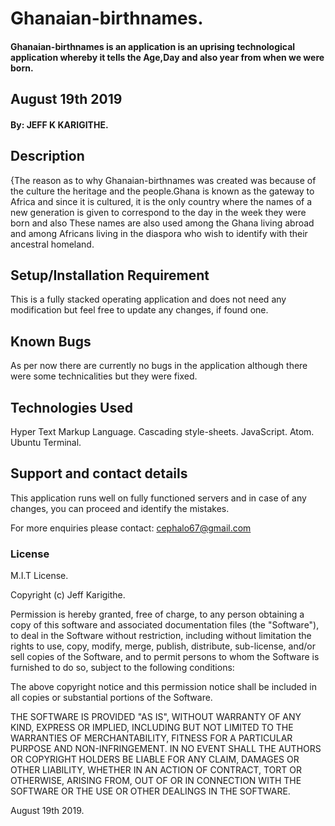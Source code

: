 # Ghanaian-birthnames.
#### Ghanaian-birthnames is an application is an uprising technological application whereby it tells the Age,Day and also year from when we were born.
## August 19th 2019
#### By: JEFF K KARIGITHE.

## Description
{The reason as to why Ghanaian-birthnames was created was because of the culture the heritage and the people.Ghana is known as the gateway to Africa and since it is cultured, it is the only country where the names of a new generation is given to correspond to the day in the week they were born and also These names are also used among the Ghana living abroad and among Africans living in the diaspora who wish to identify with their ancestral homeland.

## Setup/Installation Requirement
This is a fully stacked operating application and does not need any modification but feel free to update any changes, if found one.

## Known Bugs
As per now there are currently no bugs in the application although there were some technicalities but they were fixed.

## Technologies Used
Hyper Text Markup Language.
Cascading style-sheets.
JavaScript.
Atom.
Ubuntu Terminal.

## Support and contact details
This application runs well on fully functioned servers and in case of any changes, you can proceed and identify the mistakes.

For more enquiries please contact:
cephalo67@gmail.com
### License
M.I.T License.

Copyright (c) Jeff Karigithe.


Permission is hereby granted, free of charge, to any person obtaining a copy
of this software and associated documentation files (the "Software"), to deal
in the Software without restriction, including without limitation the rights
to use, copy, modify, merge, publish, distribute, sub-license, and/or sell
copies of the Software, and to permit persons to whom the Software is
furnished to do so, subject to the following conditions:

The above copyright notice and this permission notice shall be included in all
copies or substantial portions of the Software.

THE SOFTWARE IS PROVIDED "AS IS", WITHOUT WARRANTY OF ANY KIND, EXPRESS OR
IMPLIED, INCLUDING BUT NOT LIMITED TO THE WARRANTIES OF MERCHANTABILITY,
FITNESS FOR A PARTICULAR PURPOSE AND NON-INFRINGEMENT. IN NO EVENT SHALL THE
AUTHORS OR COPYRIGHT HOLDERS BE LIABLE FOR ANY CLAIM, DAMAGES OR OTHER
LIABILITY, WHETHER IN AN ACTION OF CONTRACT, TORT OR OTHERWISE, ARISING FROM,
OUT OF OR IN CONNECTION WITH THE SOFTWARE OR THE USE OR OTHER DEALINGS IN THE
SOFTWARE.

August 19th 2019.
